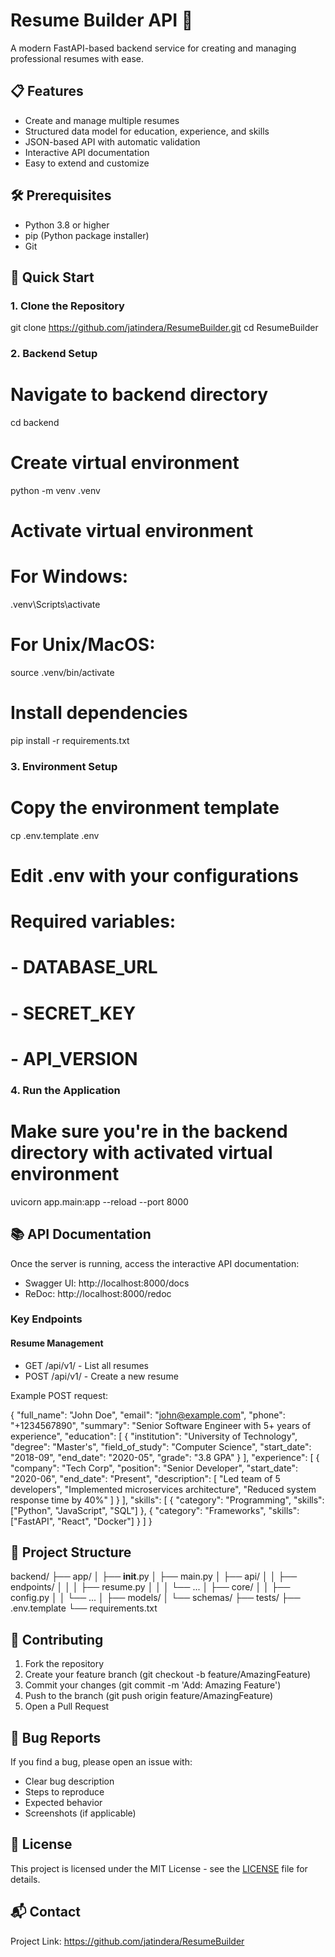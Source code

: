 # Resume Builder API 🚀

A modern FastAPI-based backend service for creating and managing professional resumes with ease.

## 📋 Features

- Create and manage multiple resumes
- Structured data model for education, experience, and skills
- JSON-based API with automatic validation
- Interactive API documentation
- Easy to extend and customize

## 🛠️ Prerequisites

- Python 3.8 or higher
- pip (Python package installer)
- Git

## 🚀 Quick Start

### 1. Clone the Repository

git clone https://github.com/jatindera/ResumeBuilder.git
cd ResumeBuilder

### 2. Backend Setup

# Navigate to backend directory
cd backend

# Create virtual environment
python -m venv .venv

# Activate virtual environment
# For Windows:
.venv\Scripts\activate
# For Unix/MacOS:
source .venv/bin/activate

# Install dependencies
pip install -r requirements.txt

### 3. Environment Setup

# Copy the environment template
cp .env.template .env

# Edit .env with your configurations
# Required variables:
# - DATABASE_URL
# - SECRET_KEY
# - API_VERSION

### 4. Run the Application

# Make sure you're in the backend directory with activated virtual environment
uvicorn app.main:app --reload --port 8000

## 📚 API Documentation

Once the server is running, access the interactive API documentation:

- Swagger UI: http://localhost:8000/docs
- ReDoc: http://localhost:8000/redoc

### Key Endpoints

#### Resume Management
- GET /api/v1/ - List all resumes
- POST /api/v1/ - Create a new resume

Example POST request:

{
  "full_name": "John Doe",
  "email": "john@example.com",
  "phone": "+1234567890",
  "summary": "Senior Software Engineer with 5+ years of experience",
  "education": [
    {
      "institution": "University of Technology",
      "degree": "Master's",
      "field_of_study": "Computer Science",
      "start_date": "2018-09",
      "end_date": "2020-05",
      "grade": "3.8 GPA"
    }
  ],
  "experience": [
    {
      "company": "Tech Corp",
      "position": "Senior Developer",
      "start_date": "2020-06",
      "end_date": "Present",
      "description": [
        "Led team of 5 developers",
        "Implemented microservices architecture",
        "Reduced system response time by 40%"
      ]
    }
  ],
  "skills": [
    {
      "category": "Programming",
      "skills": ["Python", "JavaScript", "SQL"]
    },
    {
      "category": "Frameworks",
      "skills": ["FastAPI", "React", "Docker"]
    }
  ]
}

## 📁 Project Structure

backend/
├── app/
│   ├── __init__.py
│   ├── main.py
│   ├── api/
│   │   ├── endpoints/
│   │   │   ├── resume.py
│   │   │   └── ...
│   ├── core/
│   │   ├── config.py
│   │   └── ...
│   ├── models/
│   └── schemas/
├── tests/
├── .env.template
└── requirements.txt

## 🤝 Contributing

1. Fork the repository
2. Create your feature branch (git checkout -b feature/AmazingFeature)
3. Commit your changes (git commit -m 'Add: Amazing Feature')
4. Push to the branch (git push origin feature/AmazingFeature)
5. Open a Pull Request

## 🐛 Bug Reports

If you find a bug, please open an issue with:
- Clear bug description
- Steps to reproduce
- Expected behavior
- Screenshots (if applicable)

## 📜 License

This project is licensed under the MIT License - see the [LICENSE](LICENSE) file for details.

## 📬 Contact

Project Link: https://github.com/jatindera/ResumeBuilder